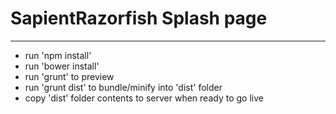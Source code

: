 # SapientRazorfish Splash page

---

- run 'npm install'
- run 'bower install'
- run 'grunt' to preview
- run 'grunt dist' to bundle/minify into 'dist' folder
- copy 'dist' folder contents to server when ready to go live